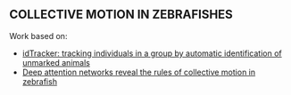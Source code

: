 ## COLLECTIVE MOTION IN ZEBRAFISHES
Work based on:
* [idTracker: tracking individuals in a group by automatic identification of unmarked animals](https://www.idtracker.es/) 
* [Deep attention networks reveal the rules of collective motion in zebrafish](https://journals.plos.org/ploscompbiol/article/authors?id=10.1371/journal.pcbi.1007354)
